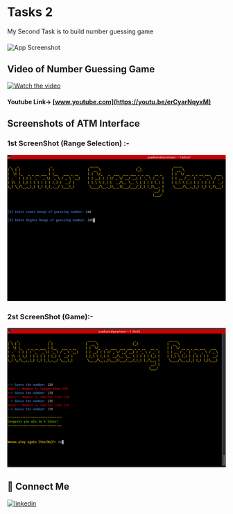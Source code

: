
# Tasks 2

My Second Task is to build number guessing game
####
![App Screenshot](https://merriam-webster.com/assets/mw/images/article/art-wap-article-main/can-task-be-a-verb-5813-7075c71d8cf734c3c83e9edf76bc66fb@1x.jpg)


## Video of Number Guessing Game

[![Watch the video](https://radartimikaonline.com/wp-content/uploads/2022/07/Manipuri-Viral-Video-Red.jpg)](https://dms.licdn.com/playlist/C4D05AQFpG95n2gKnfw/mp4-720p-30fp-crf28/0/1659963622489?e=1660586400&v=beta&t=3yKgY7ZRkeh-L3oOVR6l0aOVcJ-mFG-gLUd3iDuflRU)
#### Youtube Link-> [www.youtube.com](https://youtu.be/erCyarNqyxM)
###  

## Screenshots of ATM Interface

### 1st ScreenShot (Range Selection) :-
![App Screenshot](https://raw.githubusercontent.com/Prashant-ranjan-singh-123/OasisInfobyte_Java_Project/main/Task%202/Screen%20Shot/Range_entering.png)

### 2st ScreenShot (Game):-
![App Screenshot](https://raw.githubusercontent.com/Prashant-ranjan-singh-123/OasisInfobyte_Java_Project/main/Task%202/Screen%20Shot/Game.png)


## 🔗 Connect Me
[![linkedin](https://img.shields.io/badge/linkedin-0A66C2?style=for-the-badge&logo=linkedin&logoColor=white)](https://www.linkedin.com/in/prashant-ranjan-singh-b9b6b9217/)
